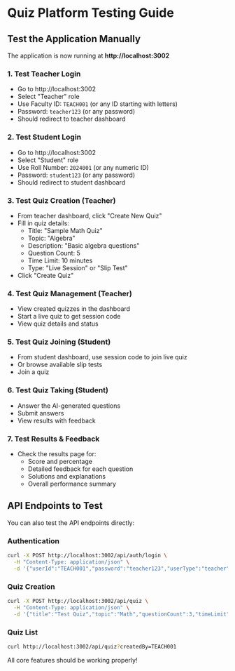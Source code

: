 # Quiz Platform Testing Guide

## Test the Application Manually

The application is now running at **http://localhost:3002**

### 1. Test Teacher Login
- Go to http://localhost:3002
- Select "Teacher" role
- Use Faculty ID: `TEACH001` (or any ID starting with letters)
- Password: `teacher123` (or any password)
- Should redirect to teacher dashboard

### 2. Test Student Login  
- Go to http://localhost:3002
- Select "Student" role
- Use Roll Number: `2024001` (or any numeric ID)
- Password: `student123` (or any password)
- Should redirect to student dashboard

### 3. Test Quiz Creation (Teacher)
- From teacher dashboard, click "Create New Quiz"
- Fill in quiz details:
  - Title: "Sample Math Quiz"
  - Topic: "Algebra"
  - Description: "Basic algebra questions"
  - Question Count: 5
  - Time Limit: 10 minutes
  - Type: "Live Session" or "Slip Test"
- Click "Create Quiz"

### 4. Test Quiz Management (Teacher)
- View created quizzes in the dashboard
- Start a live quiz to get session code
- View quiz details and status

### 5. Test Quiz Joining (Student)
- From student dashboard, use session code to join live quiz
- Or browse available slip tests
- Join a quiz

### 6. Test Quiz Taking (Student)
- Answer the AI-generated questions
- Submit answers
- View results with feedback

### 7. Test Results & Feedback
- Check the results page for:
  - Score and percentage
  - Detailed feedback for each question
  - Solutions and explanations
  - Overall performance summary

## API Endpoints to Test

You can also test the API endpoints directly:

### Authentication
```bash
curl -X POST http://localhost:3002/api/auth/login \
  -H "Content-Type: application/json" \
  -d '{"userId":"TEACH001","password":"teacher123","userType":"teacher"}'
```

### Quiz Creation
```bash
curl -X POST http://localhost:3002/api/quiz \
  -H "Content-Type: application/json" \
  -d '{"title":"Test Quiz","topic":"Math","questionCount":3,"timeLimit":5,"type":"live","createdBy":"TEACH001"}'
```

### Quiz List
```bash
curl http://localhost:3002/api/quiz?createdBy=TEACH001
```

All core features should be working properly!
